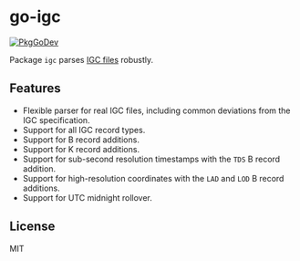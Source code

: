 # go-igc

[![PkgGoDev](https://pkg.go.dev/badge/github.com/twpayne/go-igc)](https://pkg.go.dev/github.com/twpayne/go-igc)

Package `igc` parses [IGC
files](https://www.fai.org/sites/default/files/igc_fr_specification_with_al8_2023-2-1_0.pdf)
robustly.

## Features

* Flexible parser for real IGC files, including common deviations from the IGC
  specification.
* Support for all IGC record types.
* Support for B record additions.
* Support for K record additions.
* Support for sub-second resolution timestamps with the `TDS` B record addition.
* Support for high-resolution coordinates with the `LAD` and `LOD` B record
  additions.
* Support for UTC midnight rollover.

## License

MIT